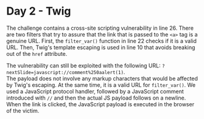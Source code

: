 # Day 2 - Twig

The challenge contains a cross-site scripting vulnerability in line 26.
There are two filters that try to assure that the link that is passed to
the `<a>` tag is a genuine URL. First, the `filter_var()` function in
line 22 checks if it is a valid URL. Then, Twig's template escaping is
used in line 10 that avoids breaking out of the `href` attribute.

The vulnerability can still be exploited with the following URL:
`?nextSlide=javascript://comment%250aalert(1)`.  
The payload does not involve any markup characters that would be
affected by Twig's escaping. At the same time, it is a valid URL for
`filter_var()`. We used a JavaScript protocol handler, followed by a
JavaScript comment introduced with `//` and then the actual JS payload
follows on a newline. When the link is clicked, the JavaScript payload
is executed in the browser of the victim.

